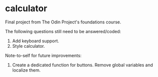 # calculator
Final project from The Odin Project's foundations course.

The following questions still need to be answered/coded:

1. Add keyboard support.
2. Style calculator.

Note-to-self for future improvements: 

1. Create a dedicated function for buttons. Remove global variables and localize them.
